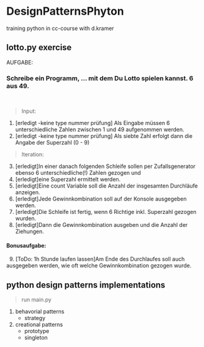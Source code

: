 # DesignPatternsPhyton
training python in cc-course with d.kramer

## lotto.py exercise
AUFGABE:
 
### Schreibe ein Programm, ... mit dem Du Lotto spielen kannst. 6 aus 49.
 
> Input:
1. [erledigt -keine type nummer prüfung] Als Eingabe müssen 6 unterschiedliche Zahlen zwischen 1 und 49 aufgenommen werden.
2. [erledigt -keine type nummer prüfung] Als siebte Zahl erfolgt dann die Angabe der Superzahl (0 - 9)

> Iteration:
3. [erledigt]In einer danach folgenden Schleife sollen per Zufallsgenerator ebenso 6 unterschiedliche(!) Zahlen gezogen und
4. [erledigt]eine Superzahl ermittelt werden. 
5. [erledigt]Eine count Variable soll die Anzahl der insgesamten Durchläufe anzeigen.
6. [erledigt]Jede Gewinnkombination soll auf der Konsole ausgegeben werden.
7. [erledigt]Die Schleife ist fertig, wenn 6 Richtige inkl. Superzahl gezogen wurden.
8. [erledigt]Dann die Gewinnkombination ausgeben und die Anzahl der Ziehungen.
 
#### Bonusaufgabe:
 
9. [ToDo: 1h Stunde laufen lassen]Am Ende des Durchlaufes soll auch ausgegeben werden, wie oft welche Gewinnkombination gezogen wurde.

## python design patterns implementations

> run main.py

1. behavorial patterns
    - strategy
2. creational patterns
    - prototype
    - singleton


